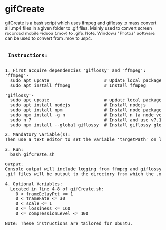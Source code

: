 # gifCreate

gifCreate is a bash script which uses ffmpeg and giflossy to mass convert all .mp4 files in a given folder to .gif files. 
Mainly used to convert screen recorded mobile videos (.mov) to .gifs. 
Note: Windows "Photos" software can be used to convert from .mov to .mp4.

<pre>
<h3> Instructions: </h3>
1. First acquire dependencies 'giflossy' and 'ffmpeg':
'ffmpeg'-
&nbsp;&nbsp;sudo apt update                     # Update local packages list
&nbsp;&nbsp;sudo apt install ffmpeg             # Install ffmpeg

'giflossy'-
&nbsp;&nbsp;sudo apt update                     # Update local packages list
&nbsp;&nbsp;sudo apt install nodejs             # Install nodejs
&nbsp;&nbsp;sudo apt install npm                # Install node package manager (npm)
&nbsp;&nbsp;sudo npm install -g n               # Install n (a node version manager) globally
&nbsp;&nbsp;sudo n 7                            # Install and use v7.10.1
&nbsp;&nbsp;sudo npm install --global giflossy  # Install giflossy globally

2. Mandatory Variable(s):
Then use a text editor to set the variable 'targetPath' on line 3 of gifCreate.sh to the absolute path of the directory of .mp4s to be converted.

3. Run:
&nbsp;&nbsp;bash gifCreate.sh

Output:
Console output will include logging from ffmpeg and giflossy.
.gif files will be output to the directory from which the .mp4s were collected.

4. Optional Variables:
&nbsp;&nbsp;Located in line 4-8 of gifCreate.sh:
&nbsp;&nbsp;&nbsp;&nbsp;0 < frameDelayPct <= 1
&nbsp;&nbsp;&nbsp;&nbsp;0 < frameRate <= 30
&nbsp;&nbsp;&nbsp;&nbsp;0 < scale <= 1
&nbsp;&nbsp;&nbsp;&nbsp;0 <= lossiness <= 160
&nbsp;&nbsp;&nbsp;&nbsp;0 <= compressionLevel <= 100

Note: These instructions are tailored for Ubuntu.
</pre>
